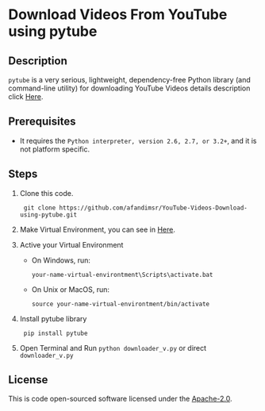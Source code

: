 # Download Videos From YouTube using pytube
## Description
`pytube` is a very serious, lightweight, dependency-free Python library (and command-line utility) for downloading YouTube Videos details description click [Here](https://pypi.org/project/pytube/).
## Prerequisites
-  It requires the `Python interpreter, version 2.6, 2.7, or 3.2+`, and it is not platform specific.
## Steps
1. Clone this code.

        git clone https://github.com/afandimsr/YouTube-Videos-Download-using-pytube.git

2. Make Virtual Environment, you can see in  [Here](https://docs.python.org/3/tutorial/venv.html).
3. Active your Virtual Environment 
    - On Windows, run:

        `your-name-virtual-environtment\Scripts\activate.bat`

    - On Unix or MacOS, run:

        `source your-name-virtual-environtment/bin/activate`

4. Install pytube library 

        pip install pytube

5. Open Terminal and Run `python downloader_v.py` or direct `downloader_v.py`

## License
This is code open-sourced software licensed under the [Apache-2.0](https://opensource.org/licenses/Apache-2.0).